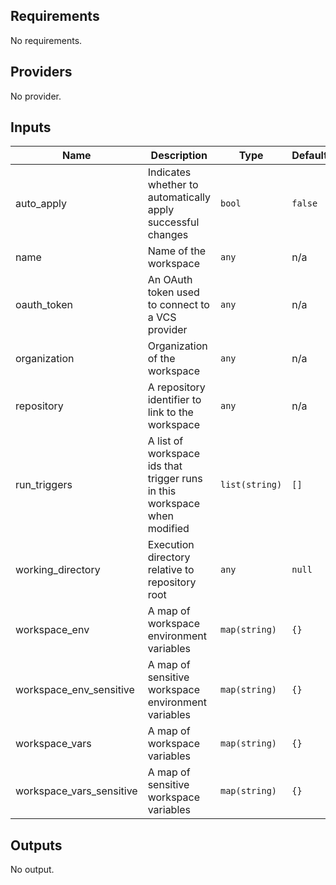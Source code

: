 ## Requirements

No requirements.

## Providers

No provider.

## Inputs

| Name | Description | Type | Default | Required |
|------|-------------|------|---------|:--------:|
| auto\_apply | Indicates whether to automatically apply successful changes | `bool` | `false` | no |
| name | Name of the workspace | `any` | n/a | yes |
| oauth\_token | An OAuth token used to connect to a VCS provider | `any` | n/a | yes |
| organization | Organization of the workspace | `any` | n/a | yes |
| repository | A repository identifier to link to the workspace | `any` | n/a | yes |
| run\_triggers | A list of workspace ids that trigger runs in this workspace when modified | `list(string)` | `[]` | no |
| working\_directory | Execution directory relative to repository root | `any` | `null` | no |
| workspace\_env | A map of workspace environment variables | `map(string)` | `{}` | no |
| workspace\_env\_sensitive | A map of sensitive workspace environment variables | `map(string)` | `{}` | no |
| workspace\_vars | A map of workspace variables | `map(string)` | `{}` | no |
| workspace\_vars\_sensitive | A map of sensitive workspace variables | `map(string)` | `{}` | no |

## Outputs

No output.

